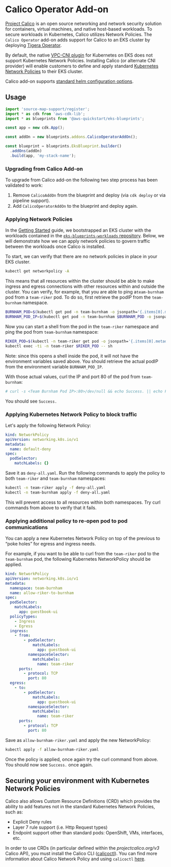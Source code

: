 # Calico Operator Add-on

[Project Calico](https://www.projectcalico.org/) is an open source networking and network security solution for containers, virtual machines, and native host-based workloads. To secure workloads in Kubernetes, Calico utilizes Network Policies. The `Calico Operator` add-on adds support for Calico to an EKS cluster by deploying [Tigera Operator](https://github.com/tigera/operator).

By default, the native [VPC-CNI plugin](https://docs.aws.amazon.com/eks/latest/userguide/pod-networking.html) for Kubernetes on EKS does not support Kubernetes Network Policies. Installing Calico (or alternate CNI provider) will enable customers to define and apply standard [Kubernetes Network Policies](https://kubernetes.io/docs/concepts/services-networking/network-policies/) to their EKS cluster. 

Calico add-on supports [standard helm configuration options](./index.md#standard-helm-add-on-configuration-options).

## Usage

```typescript
import 'source-map-support/register';
import * as cdk from 'aws-cdk-lib';
import * as blueprints from '@aws-quickstart/eks-blueprints';

const app = new cdk.App();

const addOn = new blueprints.addons.CalicoOperatorAddOn();

const blueprint = blueprints.EksBlueprint.builder()
  .addOns(addOn)
  .build(app, 'my-stack-name');
```

### Upgrading from Calico Add-on

To upgrade from Calico add-on the following two step process has been validated to work:

1. Remove `CalicoAddOn` from the blueprint and deploy (via `cdk deploy` or via pipeline support).
2. Add `CalicoOperatorAddOn` to the blueprint and deploy again.

### Applying Network Policies

In the [Getting Started]() guide, we bootstrapped an EKS cluster with the workloads contained in the [`eks-blueprints-workloads` repository](https://github.com/aws-samples/eks-blueprints-workloads). Below, we will demonstrate how we can apply network policies to govern traffic between the workloads once Calico is installed.

To start, we can verify that there are no network policies in place in your EKS cluster.

```bash
kubectl get networkpolicy -A
```

This means that all resources within the cluster should be able to make ingress and egress connections with other resources within and outside the cluster. You can verify, for example, that you are able to ping a`team-burnham` pod from a `team-riker` pod. To do so, first retrieve the podIP from the `team-burnham` namespace.

```bash
BURNHAM_POD=$(kubectl get pod -n team-burnham -o jsonpath='{.items[0].metadata.name}') 
BURNHAM_POD_IP=$(kubectl get pod -n team-burnham $BURNHAM_POD -o jsonpath='{.status.podIP}')
```

Now you can start a shell from the pod in the `team-riker` namespace and ping the pod from `team-burnham` namespace:

```bash
RIKER_POD=$(kubectl -n team-riker get pod -o jsonpath='{.items[0].metadata.name}')
kubectl exec -ti -n team-riker $RIKER_POD -- sh
```

Note: since this opens a shell inside the pod, it will not have the environment variables saved above. You should retrieve the actual podIP from the environment variable `BURNHAM_POD_IP`.

With those actual values, curl the IP and port 80 of the pod from `team-burnham`:

```bash
# curl -s <Team Burnham Pod IP>:80>/dev/null && echo Success. || echo Fail. 
```

You should see `Success.`

### Applying Kubernetes Network Policy to block traffic

Let's apply the following Network Policy:

```yaml
kind: NetworkPolicy
apiVersion: networking.k8s.io/v1
metadata:
  name: default-deny
spec:
  podSelector:
    matchLabels: {}
```

Save it as `deny-all.yaml`. Run the following commands to apply the policy to both `team-riker` and `team-burnham` namespaces:

```bash
kubectl -n team-riker apply -f deny-all.yaml 
kubectl -n team-burnham apply -f deny-all.yaml
```

This will prevent access to all resources within both namespaces. Try curl commands from above to verify that it fails.

### Applying additional policy to re-open pod to pod communications

You can apply a new Kubernetes Network Policy on top of the previous to “poke holes” for egress and ingress needs. 

For example, if you want to be able to curl from the `team-riker` pod to the `team-burnham` pod, the following Kubernetes NetworkPolicy should be applied. 

```yaml
kind: NetworkPolicy
apiVersion: networking.k8s.io/v1
metadata:
  namespace: team-burnham
  name: allow-riker-to-burnham
spec:
  podSelector:
    matchLabels:
      app: guestbook-ui
  policyTypes:
    - Ingress
    - Egress
  ingress:
    - from:
        - podSelector:
            matchLabels:
              app: guestbook-ui
          namespaceSelector:
            matchLabels:
              name: team-riker
      ports:
        - protocol: TCP
          port: 80
  egress:
    - to:
        - podSelector:
            matchLabels:
              app: guestbook-ui
          namespaceSelector:
            matchLabels:
              name: team-riker
      ports:
        - protocol: TCP
          port: 80
```

Save as `allow-burnham-riker.yaml` and apply the new NetworkPolicy:

```bash
kubectl apply -f allow-burnham-riker.yaml     
```

Once the policy is applied, once again try the curl command from above. You should now see `Success.` once again.

## Securing your environment with Kubernetes Network Policies

Calico also allows Custom Resource Definitions (CRD) which provides the ability to add features not in the standard Kubernetes  Network Policies, such as:

- Explicit Deny rules
- Layer 7 rule support (i.e. Http Request types)
- Endpoint support other than standard pods: OpenShift, VMs, interfaces, etc. 

In order to use CRDs (in particular defined within the *projectcalico.org/v3* Calico API), you must install the Calico CLI ([calicoctl](https://docs.projectcalico.org/getting-started/clis/calicoctl/install)). You can find more information about Calico Network Policy and using `calicoctl` [here](https://docs.projectcalico.org/security/calico-network-policy). 
